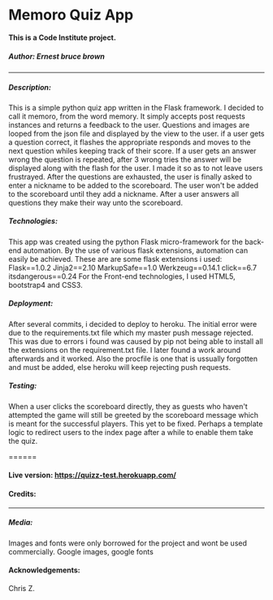# Memoro Quiz App



**This is a Code Institute project.**

##### *Author: Ernest bruce brown*

---

##### Description:

This is a simple python quiz app written in the Flask framework.
I decided to call it memoro, from the word memory.
It simply accepts post requests instances and returns a feedback to the user.
Questions and images are looped from the json file and displayed by the view to the user. 
if a user gets a question correct, it flashes the appropriate responds and moves to the next 
question whiles keeping track of their score. 
If a user gets an answer wrong the question is repeated, after 3 wrong tries the answer will be displayed along with the flash for the user. I made it so as to not leave users frustrayed.
After the questions are exhausted, the user is finally asked to enter a nickname to be added to the scoreboard.
The user won't be added to the scoreboard until they add a nickname.
After a user answers all questions they make their way unto the scoreboard.

##### Technologies:

This app was created using the python Flask micro-framework for the back-end automation.
By the use of various flask extensions, automation can easily be achieved. These are are some flask extensions i used:
Flask==1.0.2
Jinja2==2.10
MarkupSafe==1.0
Werkzeug==0.14.1
click==6.7
itsdangerous==0.24
For the Front-end technologies, I used HTML5, bootstrap4 and CSS3.


##### Deployment:
After several commits, i decided to deploy to heroku.
The initial error were due to the requirements.txt file which my master push message rejected. This was due to errors i found was caused by pip not being able to install all the extensions on the requirement.txt file. I later found a work around afterwards and it worked. Also the procfile is one that is ussually forgotten and must be added, else heroku will keep rejecting push requests.




##### Testing:

When a user clicks the scoreboard directly, they as guests who haven't attempted the game will still be greeted by the scoreboard message which is meant for the successful players. This yet to be fixed. Perhaps a template logic to redirect users to the index page after a while to enable them take the quiz.


======

#### Live version: https://quizz-test.herokuapp.com/

#### Credits:

---

##### Media:
Images and fonts were only borrowed for the project and wont be used commercially.
Google images, google fonts 

#### Acknowledgements:
Chris Z.



